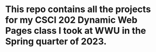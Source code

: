 # This repo contains all the projects for my CSCI 202 Dynamic Web Pages class I took at WWU in the Spring quarter of 2023.